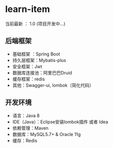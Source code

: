 # learn-item

当前最新 ： 1.0 (项目开发中...)

## 后端框架
- 基础框架 ：Spring Boot 
- 持久层框架：Mybatis-plus
- 安全框架：Jwt
- 数据库连接池：阿里巴巴Druid
- 缓存框架：redis
- 其他：Swagger-ui, lombok（简化代码）

## 开发环境
- 语言：Java 8
- IDE（Java）：Eclipse安装lombok插件 或者 Idea
- 依赖管理：Maven
- 数据库：MySQL5.7+ & Oracle 11g
- 缓存：Redis
